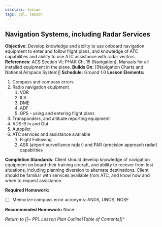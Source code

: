 ```yaml
---
cssclass: lesson
tags: ppl, lesson
---
```

## Navigation Systems, including Radar Services

**Objective:** Develop knowledge and ability to use onboard navigation equipment to enter and follow flight plans, and knowledge of ATC capabilities and ability to use ATC assistance with radar vectors.
**References:** ACS Section VI; PHAK Ch. 15 (Navigation), Manuals for all installed equipment in the plane.
**Builds On:** [[Navigation Charts and National Airspace System]]
**Schedule:** Ground 1.0
**Lesson Elements:**
1. Compass and compass errors
2. Radio navigation equipment
	1. VOR
	2. ILS
	3. DME
	4. ADF
	5. GPS - using and entering flight plans
3. Transponders, and altitude reporting equipment
4. ADS-B In and Out
5. Autopilot
6. ATC services and assistance available
	1. Flight Following
	2. ASR (airport surveillance radar) and PAR (precision approach radar) capabilities

**Completion Standards:** Client should develop knowledge of navigation equipment on board their training aircraft, and ability to recover from lost situations, including planning diversion to alternate destinations. Client should be familiar with services available from ATC, and know how and when to request assistance.

**Required Homework:** 
- [ ] Memorize compass error acronyms: ANDS, UNOS, NOSE

**Recommended Homework:** None

*Return to [[~ PPL Lesson Plan Outline|Table of Contents]]^*